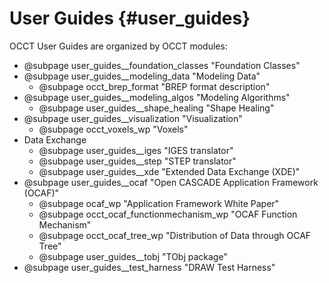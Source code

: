 User Guides {#user_guides}
===========

OCCT User Guides are organized by OCCT modules:

* @subpage user_guides__foundation_classes "Foundation Classes"
* @subpage user_guides__modeling_data "Modeling Data"
  * @subpage occt_brep_format "BREP format description"
* @subpage user_guides__modeling_algos "Modeling Algorithms"
  * @subpage user_guides__shape_healing "Shape Healing"
* @subpage user_guides__visualization "Visualization"
  * @subpage occt_voxels_wp "Voxels"
* Data Exchange
  * @subpage user_guides__iges "IGES translator"
  * @subpage user_guides__step "STEP translator"
  * @subpage user_guides__xde  "Extended Data Exchange (XDE)"
* @subpage user_guides__ocaf "Open CASCADE Application Framework (OCAF)"
  * @subpage ocaf_wp "Application Framework White Paper"
  * @subpage occt_ocaf_functionmechanism_wp "OCAF Function Mechanism"
  * @subpage occt_ocaf_tree_wp "Distribution of Data through OCAF Tree" 
  * @subpage user_guides__tobj "TObj package"
* @subpage user_guides__test_harness "DRAW Test Harness"